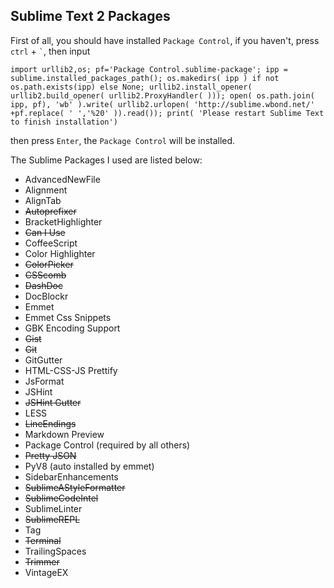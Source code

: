 ## Sublime Text 2 Packages
First of all, you should have installed `Package Control`, if you haven't, press `ctrl` + `` ` ``, then input

    import urllib2,os; pf='Package Control.sublime-package'; ipp = sublime.installed_packages_path(); os.makedirs( ipp ) if not os.path.exists(ipp) else None; urllib2.install_opener( urllib2.build_opener( urllib2.ProxyHandler( ))); open( os.path.join( ipp, pf), 'wb' ).write( urllib2.urlopen( 'http://sublime.wbond.net/' +pf.replace( ' ','%20' )).read()); print( 'Please restart Sublime Text to finish installation')
then press `Enter`, the `Package Control` will be installed.

The Sublime Packages I used are listed below:

- AdvancedNewFile
- Alignment
- AlignTab
- <del>Autoprefixer</del>
- BracketHighlighter
- <del>Can I Use</del>
- CoffeeScript
- Color Highlighter
- <del>ColorPicker</del>
- <del>CSScomb</del>
- <del>DashDoc</del>
- DocBlockr
- Emmet
- Emmet Css Snippets
- GBK Encoding Support
- <del>Gist</del>
- <del>Git</del>
- GitGutter
- HTML-CSS-JS Prettify
- JsFormat
- JSHint
- <del>JSHint Gutter</del>
- LESS
- <del>LineEndings</del>
- Markdown Preview
- Package Control (required by all others)
- <del>Pretty JSON</del>
- PyV8 (auto installed by emmet)
- SidebarEnhancements
- <del>SublimeAStyleFormatter</del>
- <del>SublimeCodeIntel</del>
- SublimeLinter
- <del>SublimeREPL</del>
- Tag
- <del>Terminal</del>
- TrailingSpaces
- <del>Trimmer</del>
- VintageEX
